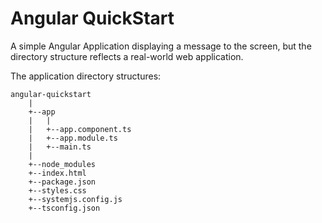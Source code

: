 # Angular QuickStart 

A simple Angular Application displaying a message to the screen, but the directory structure reflects a real-world web application.

The application directory structures:

	angular-quickstart
		|
		+--app
		|	|
		|	+--app.component.ts
		|	+--app.module.ts
		|	+--main.ts
		|
		+--node_modules
		+--index.html
		+--package.json
		+--styles.css
		+--systemjs.config.js
		+--tsconfig.json

	